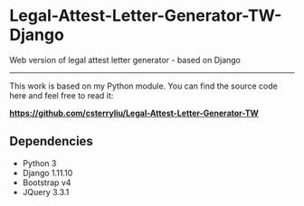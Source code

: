 # Legal-Attest-Letter-Generator-TW-Django
Web version of legal attest letter generator - based on Django

---

This work is based on my Python module. You can find the source code here and feel free to read it:

**https://github.com/csterryliu/Legal-Attest-Letter-Generator-TW**


## Dependencies ##
- Python 3
- Django 1.11.10
- Bootstrap v4
- JQuery 3.3.1